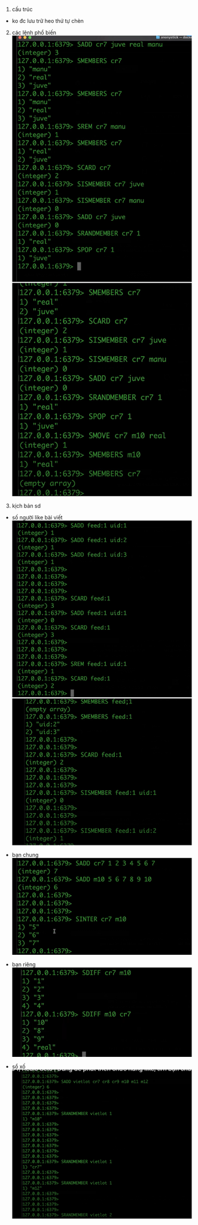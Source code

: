 1. cấu trúc

- ko đc lưu trữ heo thứ tự chèn

2. các lệnh phổ biến
   ![Alt text](image-15.png)
   ![Alt text](image-16.png)

3. kịch bản sd

- số người like bài viết
  ![Alt text](image-17.png)
  ![Alt text](image-18.png)

- bạn chung
  ![Alt text](image-19.png)

- bạn riêng
  ![Alt text](image-20.png)

- sổ xố
  ![Alt text](image-21.png)
